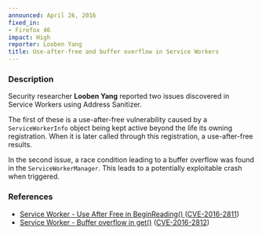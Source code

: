 ```yaml
---
announced: April 26, 2016
fixed_in:
- Firefox 46
impact: High
reporter: Looben Yang
title: Use-after-free and buffer overflow in Service Workers
---
```


<h3>Description</h3>

<p>Security researcher <strong>Looben Yang</strong> reported two issues discovered in
Service Workers using Address Sanitizer.
</p>

<p>The first of these is a use-after-free vulnerability caused by a
<code>ServiceWorkerInfo</code> object being kept active beyond the life its owning
registration. When it is later called through this registration, a use-after-free results.
</p>

<p>In the second issue, a race condition leading to a buffer overflow was found in the
<code>ServiceWorkerManager</code>. This leads to a potentially exploitable crash when
triggered. 
</p>

<h3>References</h3>

<ul>
  <li><a href="https://bugzilla.mozilla.org/show_bug.cgi?id=1252330">
        Service Worker - Use After Free in BeginReading() </a>
(<a href="http://cve.mitre.org/cgi-bin/cvename.cgi?name=CVE-2016-2811"
class="ex-ref">CVE-2016-2811</a>)</li>
  <li><a href="https://bugzilla.mozilla.org/show_bug.cgi?id=1261776">
       Service Worker - Buffer overflow in get()</a>
(<a href="http://cve.mitre.org/cgi-bin/cvename.cgi?name=CVE-2016-2812"
class="ex-ref">CVE-2016-2812</a>)</li>
</ul>

